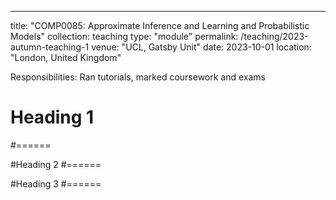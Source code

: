 ---
title: "COMP0085: Approximate Inference and Learning and Probabilistic Models"
collection: teaching
type: "module"
permalink: /teaching/2023-autumn-teaching-1
venue: "UCL, Gatsby Unit"
date: 2023-10-01
location: "London, United Kingdom"

Responsibilities: Ran tutorials, marked coursework and exams

# Heading 1
#======

#Heading 2
#======

#Heading 3
#======
